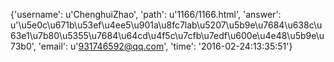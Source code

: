 {'username': u'ChenghuiZhao', 'path': u'1166/1166.html', 'answer': u'\u5e0c\u671b\u53ef\u4ee5\u901a\u8fc7lab\u5207\u5b9e\u7684\u638c\u63e1\u7b80\u5355\u7684\u64cd\u4f5c\u7cfb\u7edf\u600e\u4e48\u5b9e\u73b0', 'email': u'931746592@qq.com', 'time': '2016-02-24:13:35:51'}